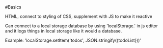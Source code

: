 #Basics

HTML, connect to styling of CSS, supplement with JS to make it reactive

Can connect to a local storage database by using 'localStorage.' in js editor and it logs things in local storage like it would a database.

Example: 'localStorage.setItem('todos', JSON.stringify({todoList}))'